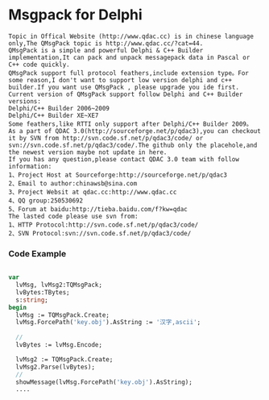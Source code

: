 # Msgpack for Delphi
    Topic in Offical Website (http://www.qdac.cc) is in chinese language only,The QMsgPack topic is http://www.qdac.cc/?cat=44.
    QMsgPack is a simple and powerful Delphi & C++ Builder implementation,It can pack and unpack messagepack data in Pascal or C++ code quickly.
    QMsgPack support full protocol feathers,include extension type。For some reason,I don't want to support low version delphi and c++ builder.If you want use QMsgPack , please upgrade you ide first.
    Current version of QMsgPack support follow Delphi and C++ Builder versions:
    Delphi/C++ Builder 2006~2009
    Delphi/C++ Builder XE~XE7
    Some feathers,like RTTI only support after Delphi/C++ Builder 2009。
    As a part of QDAC 3.0(http://sourceforge.net/p/qdac3),you can checkout it by SVN from http://svn.code.sf.net/p/qdac3/code/ or svn://svn.code.sf.net/p/qdac3/code/.The github only the placehole,and the newest version maybe not update in here.
    If you has any question,please contact QDAC 3.0 team with follow information:
    1、Project Host at Sourceforge:http://sourceforge.net/p/qdac3
    2、Email to author:chinawsb@sina.com
    3、Project Websit at qdac.cc:http://www.qdac.cc
    4、QQ group:250530692
    5、Forum at baidu:http://tieba.baidu.com/f?kw=qdac
    The lasted code please use svn from:
    1、HTTP Protocol:http://svn.code.sf.net/p/qdac3/code/
    2、SVN Protocol:svn://svn.code.sf.net/p/qdac3/code/
    
### Code Example
```Pascal

var
  lvMsg, lvMsg2:TQMsgPack;
  lvBytes:TBytes;
  s:string;
begin
  lvMsg := TQMsgPack.Create;
  lvMsg.ForcePath('key.obj').AsString := '汉字,ascii';
    
  //
  lvBytes := lvMsg.Encode;

  lvMsg2 := TQMsgPack.Create;
  lvMsg2.Parse(lvBytes);
  //
  showMessage(lvMsg.ForcePath('key.obj').AsString);
  ....
  
  ```

